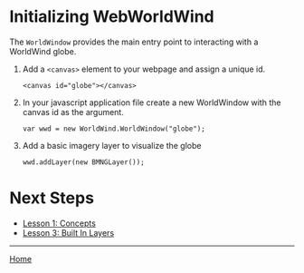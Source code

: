 <style>
    iframe {
        width: 100 vw;
        height: 700px;
    }    
</style>
# Initializing WebWorldWind

The `WorldWindow` provides the main entry point to interacting with a WorldWind globe.

1. Add a `<canvas>` element to your webpage and assign a unique id.
    ```
    <canvas id="globe"></canvas>
    ```

2. In your javascript application file create a new WorldWindow with the canvas id as the argument.
    ```
    var wwd = new WorldWind.WorldWindow("globe");
    ```

3. Add a basic imagery layer to visualize the globe
    ```
    wwd.addLayer(new BMNGLayer());
    ```

    <script async src="//jsfiddle.net/nasazach/hjatdgbz/2/embed/"></script>

# Next Steps
    
* [Lesson 1: Concepts](./concepts.html)
* [Lesson 3: Built In Layers](./built-in-layers.html)

---

[Home](../../)

